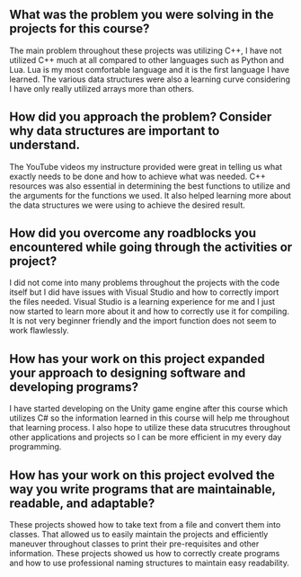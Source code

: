 ## What was the problem you were solving in the projects for this course?
  The main problem throughout these projects was utilizing C++, I have not utilized C++ much at all compared to other languages such as Python and Lua. Lua is my most comfortable language and it is the first language I have learned. The various data structures were also a learning curve considering I have only really utilized arrays more than others.
  
## How did you approach the problem? Consider why data structures are important to understand.
The YouTube videos my instructure provided were great in telling us what exactly needs to be done and how to achieve what was needed. C++ resources was also essential in determining the best functions to utilize and the arguments for the functions we used. It also helped learning more about the data structures we were using to achieve the desired result.

## How did you overcome any roadblocks you encountered while going through the activities or project?
I did not come into many problems throughout the projects with the code itself but I did have issues with Visual Studio and how to correctly import the files needed. Visual Studio is a learning experience for me and I just now started to learn more about it and how to correctly use it for compiling. It is not very beginner friendly and the import function does not seem to work flawlessly.

## How has your work on this project expanded your approach to designing software and developing programs?
I have started developing on the Unity game engine after this course which utilizes C# so the information learned in this course will help me throughout that learning process. I also hope to utilize these data strucutres throughout other applications and projects so I can be more efficient in my every day programming.

## How has your work on this project evolved the way you write programs that are maintainable, readable, and adaptable?
These projects showed how to take text from a file and convert them into classes. That allowed us to easily maintain the projects and efficiently maneuver throughout classes to print their pre-requisites and other information. These projects showed us how to correctly create programs and how to use professional naming structures to maintain easy readability.
